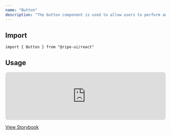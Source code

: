 ```yaml
---
name: "Button"
description: "The button component is used to allow users to perform an action."
---
```


## Import

```
import { Button } from "@ripe-ui/react"
```

## Usage

<iframe style="border-radius:8px; border:none; width:100%;" src="https://storybook.ripe-ui.com/iframe.html?args=&id=components-button--primary&viewMode=story"></iframe>

[View Storybook](https://google.com)
